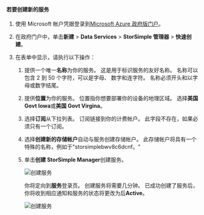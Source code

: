 <!--author=SharS last changed: 9/17/15-->


#### <a name="to-create-a-new-service"></a>若要创建新的服务
1. 使用 Microsoft 帐户凭据登录到[Microsoft Azure 政府版门户](https://manage.windowsazure.us/)。
2. 在政府门户中，单击**新建** > **Data Services** > **StorSimple 管理器** > **快速创建**。
3. 在表单中显示，请执行以下操作：
   
   1. 提供一个唯一**名称**为你的服务。 这是用于标识服务的友好名称。 名称可以包含 2 到 50 个字符，可以是字母、 数字和连字符。 名称必须开头和以字母或数字结尾。
   2. 提供**位置**为你的服务。 位置指你想要部署你的设备的地理区域。 选择**美国 Govt Iowa**或**美国 Govt Virgina**。
   3. 选择**订阅**从下拉列表。 订阅链接到你的计费帐户。 此字段不存在，如果必须只有一个订阅。
   4. 选择**创建新的存储帐户**自动与服务创建存储帐户。 此存储帐户将具有一个特殊的名称，例如于"storsimplebwv8c6dcnf。"
   5. 单击**创建 StorSimple Manager**创建服务。
      
       ![创建服务](./media/storsimple-create-new-service-gov/HCS_CreateAService-gov-include.png)
      
      你将定向到**服务**登录页。 创建服务将需要几分钟。 已成功创建了服务后，你将收到相应通知和服务的状态将更改为后**Active**。
      
       ![创建服务](./media/storsimple-create-new-service-gov/HCS_StorSimpleManagerServicePage-gov-include.png)

